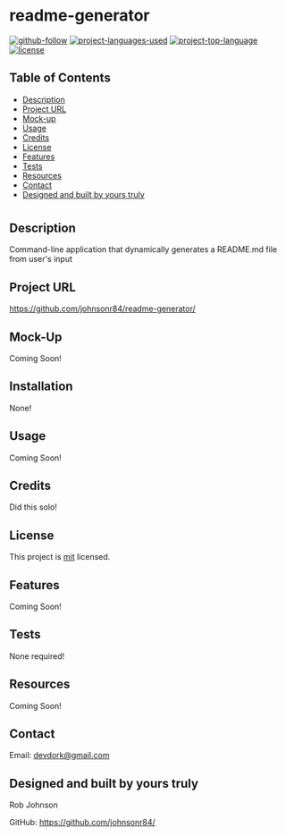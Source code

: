 
  # readme-generator 

  [![github-follow](https://img.shields.io/github/followers/johnsonr84?label=Follow&logoColor=lightgrey&style=social)](https://github.com/johnsonr84)
  [![project-languages-used](https://img.shields.io/github/languages/count/johnsonr84/readme-generator?color=orange)](https://github.com/johnsonr84/readme-generator)
  [![project-top-language](https://img.shields.io/github/languages/top/johnsonr84/readme-generator?color=yellow)](https://github.com/johnsonr84/readme-generator)
  [![license](https://img.shields.io/badge/License-mit?color=brightgreen)](https://choosealicense.com/licenses/mit/)

  ## Table of Contents 
  * [Description](#Description)
  * [Project URL](#Project-URL)
  * [Mock-up](#Mock-up)
  * [Usage](#Usage)
  * [Credits](#Credits)
  * [License](#License)
  * [Features](#Features)
  * [Tests](#Tests)
  * [Resources](#Resources)
  * [Contact](#Contact)
  * [Designed and built by yours truly](#Designed-and-built-by-yours-truly)
  #
  
  ## Description 
  Command-line application that dynamically generates a README.md file from user's input 

  ## Project URL
  https://github.com/johnsonr84/readme-generator/ 

  ## Mock-Up
  Coming Soon! 

  ## Installation 
  None! 

  ## Usage 
  Coming Soon! 

  ## Credits 
  Did this solo! 

  ## License 
  This project is [mit](https://choosealicense.com/licenses/mit/) licensed.

  ## Features
  Coming Soon! 

  ## Tests
  None required! 

  ## Resources
  Coming Soon! 

  ## Contact
  Email: devdork@gmail.com 

  ## Designed and built by yours truly
  Rob Johnson  

  GitHub: https://github.com/johnsonr84/ 

  
